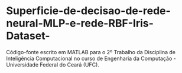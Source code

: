# Superficie-de-decisao-de-rede-neural-MLP-e-rede-RBF-Iris-Dataset-
Código-fonte escrito em MATLAB para o 2º Trabalho da Disciplina de Inteligência Computacional no curso de Engenharia da Computação - Universidade Federal do Ceará (UFC).
